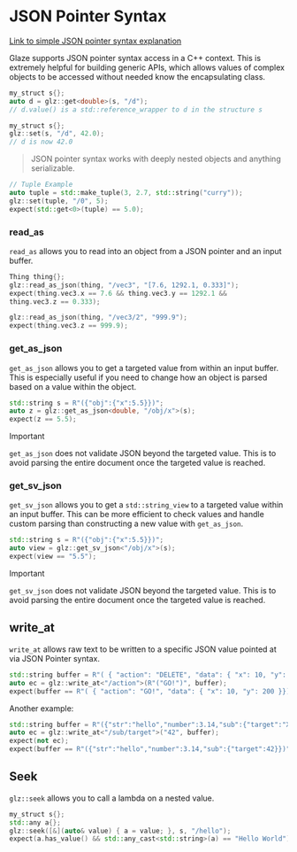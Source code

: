 # JSON Pointer Syntax

[Link to simple JSON pointer syntax explanation](https://github.com/stephenberry/JSON-Pointer)

Glaze supports JSON pointer syntax access in a C++ context. This is extremely helpful for building generic APIs, which allows values of complex objects to be accessed without needed know the encapsulating class.

```c++
my_struct s{};
auto d = glz::get<double>(s, "/d");
// d.value() is a std::reference_wrapper to d in the structure s
```

```c++
my_struct s{};
glz::set(s, "/d", 42.0);
// d is now 42.0
```

> JSON pointer syntax works with deeply nested objects and anything serializable.

```c++
// Tuple Example
auto tuple = std::make_tuple(3, 2.7, std::string("curry"));
glz::set(tuple, "/0", 5);
expect(std::get<0>(tuple) == 5.0);
```

### read_as

`read_as` allows you to read into an object from a JSON pointer and an input buffer.

```c++
Thing thing{};
glz::read_as_json(thing, "/vec3", "[7.6, 1292.1, 0.333]");
expect(thing.vec3.x == 7.6 && thing.vec3.y == 1292.1 &&
thing.vec3.z == 0.333);

glz::read_as_json(thing, "/vec3/2", "999.9");
expect(thing.vec3.z == 999.9);
```

### get_as_json

`get_as_json` allows you to get a targeted value from within an input buffer. This is especially useful if you need to change how an object is parsed based on a value within the object.

```c++
std::string s = R"({"obj":{"x":5.5}})";
auto z = glz::get_as_json<double, "/obj/x">(s);
expect(z == 5.5);
```

> [!IMPORTANT]
>
> `get_as_json` does not validate JSON beyond the targeted value. This is to avoid parsing the entire document once the targeted value is reached.

### get_sv_json

`get_sv_json` allows you to get a `std::string_view` to a targeted value within an input buffer. This can be more efficient to check values and handle custom parsing than constructing a new value with `get_as_json`.

```c++
std::string s = R"({"obj":{"x":5.5}})";
auto view = glz::get_sv_json<"/obj/x">(s);
expect(view == "5.5");
```

> [!IMPORTANT]
>
> `get_sv_json` does not validate JSON beyond the targeted value. This is to avoid parsing the entire document once the targeted value is reached.

## write_at

`write_at` allows raw text to be written to a specific JSON value pointed at via JSON Pointer syntax.

```c++
std::string buffer = R"( { "action": "DELETE", "data": { "x": 10, "y": 200 }})";
auto ec = glz::write_at<"/action">(R"("GO!")", buffer);
expect(buffer == R"( { "action": "GO!", "data": { "x": 10, "y": 200 }})");
```

Another example:

```c++
std::string buffer = R"({"str":"hello","number":3.14,"sub":{"target":"X"}})";
auto ec = glz::write_at<"/sub/target">("42", buffer);
expect(not ec);
expect(buffer == R"({"str":"hello","number":3.14,"sub":{"target":42}})");
```

## Seek

`glz::seek` allows you to call a lambda on a nested value.

```c++
my_struct s{};
std::any a{};
glz::seek([&](auto& value) { a = value; }, s, "/hello");
expect(a.has_value() && std::any_cast<std::string>(a) == "Hello World");
```
